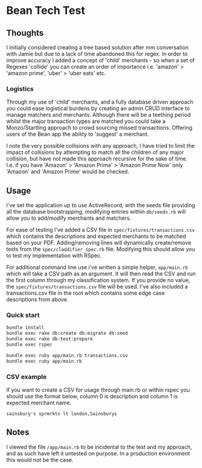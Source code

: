 # Bean Tech Test

## Thoughts
I initially considered creating a tree based solution after mm conversation with Jamie
but due to a lack of time abandoned this for regex. In order to improve accuracy I 
added a concept of 'child' merchants - so when a set of Regexes 'collide' you can 
create an order of importance i.e. 'amazon' > 'amazon prime', 'uber' > 'uber eats' etc.

### Logistics
Through my use of 'child' merchants, and a fully database driven approach you could
ease logistical burdens by creating an admin CRUD interface to manage matchers and 
merchants. Although there will be a teething period whilst the major transaction 
types are matched you could take a Monzo/Startling approach to crowd sourcing missed 
transactions. Offering users of the Bean app the ability to 'suggest' a merchant.

I note the very possible collisions with any approach, I have tried to limit the
impact of collisions by attempting to match all the children of any major collision, 
but have not made this approach recursive for the sake of time. I.e. if you have 
'Amazon' > 'Amazon Prime' > 'Amazon Prime Now' only 'Amazon' and 'Amazon Prime' would
be checked.

## Usage
I've set the application up to use ActiveRecord, with the seeds file providing all the
database bootstrapping, modifying entries within `db/seeds.rb` will allow you to add/modify
merchants and matchers.

For ease of testing I've added a CSV file in `spec/fixtures/transactions.csv` which contains
the descriptions and expected merchants to be matched based on your PDF. Adding/removing 
lines will dynamically create/remove tests from the `spec/claddifier_spec.rb` file. Modifying 
this should allow you to test my implementation with RSpec.

For additional command line use i've written a simple helper, `app/main.rb` which will take a 
CSV path as an argument. It will then read the CSV and run the first column through my 
classification system. If you provide no value, the `spec/fixtures/transactions.csv` file will
be used. I've also included a transactions.csv file in the root which contains some edge case
descriptions from above.

### Quick start
```bash
bundle install
bundle exec rake db:create db:migrate db:seed
bundle exec rake db:test:prepare
bundle exec rspec

bundle exec ruby app/main.rb transactions.csv
bundle exec ruby app/main.rb
```

### CSV example
If you want to create a CSV for usage through main.rb or within rspec you should use the format
below, column 0 is description and column 1 is expected merchant name.

```csv
sainsbury's sprmrkts lt london,Sainsburys
```

## Notes
I viewed the file `/app/main.rb` to be incidental to the test and my approach, and as such have 
left it untested on purpose. In a production environment this would not be the case.